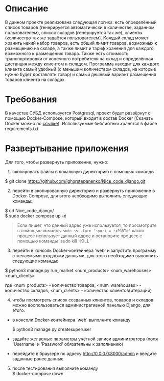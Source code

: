 # Описание

В данном проекте реализована следующая логика: есть определённый список товаров (генерируется автоматически в количестве, заданном пользователем), список складов (генерируется так же), клиенты (количество так же задаётся пользователем). Каждый склад может хранить некий набор товаров, есть общий лимит товаров, возможных к размещению на складе, а также лимит и тариф хранения для каждого возможного к размещению товара. Также есть стоимость транспортировки от конечного потребителя на склад и определённая дистанция между клиентом и складом.
Программа находит для каждого клиента самый удобный (с меньшим количеством складов, на которые нужно будет доставлять товар) и самый дешёвый вариант размещения товаров клиента на складах.

# Требования

В качестве СУБД используется Postgresql, проект будет развёрнут с помощью Docker-Compose, который входит в состав Docker (Скачать Docker можно по [ссылке](https://docs.docker.com/get-docker/)). Используемые библиотеки хранятся в файле requirements.txt.

# Развертывание приложения

Для того, чтобы развернуть приложение, нужно:

1) скопировать файлы в локальную директорию с помощью команды

  $ git clone https://github.com/ighorstepanenko/Nice_code_django.git

2) перейти в скопированную директорию и развернуть приложение в Docker-Compose, для этого необходимо выполнить следующие команды:

  $ cd Nice_code_django/  
  $ sudo docker compose up -d

> Если пишет, что данный адрес уже используется, то просмотрите с помощью команды `sudo ss -lptn 'sport = :<PORT>'` какой процесс использует данный адрес и остановите процесс с помощью команды `sudo kill -KILL <PID>'

3) перейти в консоль Docker-контейнера 'web' и запустить программу с желаемыми входными данными, для этого необходимо выполнить следующие команды:

  $ python3 manage.py run_market <num_products> <num_warehouses> <num_clients>

где <num_products> - количество товаров, <num_warehouses> - количество складов, <num_clients> - количество клиентов(итераций)  

4) чтобы посмотреть список созданных клиентов, товаров и складов можно воспользоваться административной панелью Django, для этого:  
- в консоли Docker-контейнера 'web' выполните команду  

  $ python3 manage.py createsuperuser 
  
- задайте желаемые параметры учётной записи админитратора (поля 'Username' и 'Password' обязательны к заполнению)
- перейдите в браузере по адресу http://0.0.0.0:8000/admin и введите заданные ранее данные

5) после тестирования выполните команду  
  $ docker-compose down  


